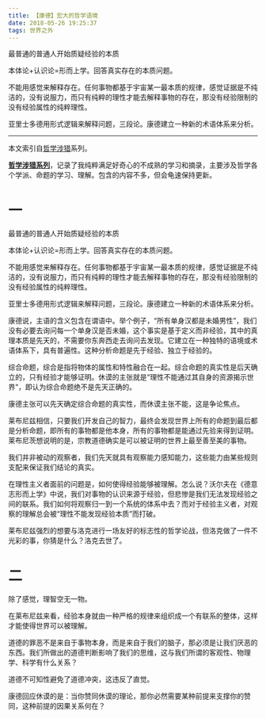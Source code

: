 ```yaml
---
title: 【康德】宏大的哲学语境
date: 2018-05-26 19:25:37
tags: 世界之外
---
```


最普通的普通人开始质疑经验的本质

本体论+认识论=形而上学。回答真实存在的本质问题。

不能用感觉来解释存在。任何事物都基于宇宙某一最本质的规律，感觉证据是不纯洁的，没有说服力，而只有纯粹的理性才能去解释事物的存在，那没有经验限制的没有经验属性的纯粹理性。

亚里士多德用形式逻辑来解释问题，三段论。康德建立一种新的术语体系来分析。

-------------

本文索引自[哲学涉猎](http://www.yuuuuang.com/2019/02/01/哲学涉猎/)系列。

**[哲学涉猎系列](http://www.yuuuuang.com/2019/02/01/哲学涉猎/)**，记录了我纯粹满足好奇心的不成熟的学习和摘录，主要涉及哲学各个学派、命题的学习、理解。包含的内容不多，但会龟速保持更新。

<!--more-->

# 一

最普通的普通人开始质疑经验的本质

本体论+认识论=形而上学。回答真实存在的本质问题。

不能用感觉来解释存在。任何事物都基于宇宙某一最本质的规律，感觉证据是不纯洁的，没有说服力，而只有纯粹的理性才能去解释事物的存在，那没有经验限制的没有经验属性的纯粹理性。

亚里士多德用形式逻辑来解释问题，三段论。康德建立一种新的术语体系来分析。

康德说，主语的含义包含在谓语中。举个例子，“所有单身汉都是未婚男性”，我们没有必要去询问每一个单身汉是否未婚，这个事实是基于定义而非经验，其中的真理本质是先天的，不需要你东奔西走去询问去发现。它建立在一种独特的语境或术语体系下，具有普遍性。这种分析命题是先于经验、独立于经验的。

综合命题，综合是指将物体的属性和特性融合在一起。综合命题的真实性是后天确立的，只有经验才能够证明。休谟的主张就是“理性不能通过其自身的资源揭示世界”，即认为综合命题绝不是先天正确的。

康德主张可以先天确定综合命题的真实性，而休谟主张不能，这是争论焦点。

莱布尼兹相信，只要我们开发自己的智力，最终会发现世界上所有的命题到最后都是分析命题，即所有的事物都是他本身，所有的事物都是能通过先验来得到证明。莱布尼茨想说明的是，宗教道德确实是可以被证明的世界上最至善至美的事物。

我们并非被动的观察者，我们先天就具有观察能力感知能力，这些能力由某些规则支配来保证我们结论的真实。

在理性主义者面前的问题是，如何使得经验能够被理解。怎么说？沃尔夫在《德意志形而上学》中说，我们对事物的认识来源于经验，但悲惨是我们无法发现经验之间的联系。我们如何将观察归一到一个系统的体系中去？而对于经验主义者，对观察的理解总会被“理性不能发现经验本质”而打破。

莱布尼兹强烈的想要与洛克进行一场友好的标志性的哲学论战，但洛克做了一件不光彩的事，你猜是什么？洛克去世了。

# 二

除了感觉，理智空无一物。

在莱布尼兹来看，经验本身就由一种严格的规律来组织成一个有联系的整体，这样才能使得世界可以被理解。

道德的罪恶不是来自于事物本身，而是来自于我们的脑子，那必须是让我们厌恶的东西。我们所做出的道德判断影响了我们的思维，这与我们所谓的客观性、物理学、科学有什么关系？

道德不可知性避免了道德冲突，这违反了直觉。

康德回应休谟的是：当你赞同休谟的理论，那你必然需要某种前提来支撑你的赞同，这种前提的因果关系何在？



